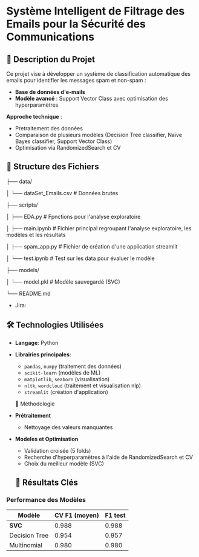 # Système Intelligent de Filtrage des Emails pour la Sécurité des Communications

## 📌 Description du Projet
Ce projet vise à développer un système de classification automatique des emails pour identifier les messages spam et non-spam :
- **Base de données d'e-mails**
- **Modèle avancé** : Support Vector Class avec optimisation des hyperparamètres

**Approche technique** :
- Pretraitement des données
- Comparaison de plusieurs modèles (Decision Tree classifier, Naïve Bayes classifier, Support Vector Class)
- Optimisation via RandomizedSearch et CV

## 📂 Structure des Fichiers

├── data/

│ └── dataSet_Emails.csv # Données brutes

├── scripts/

│ ├── EDA.py # Fpnctions pour l'analyse exploratoire

│ ├── main.ipynb # Fichier principal regroupant l'analyse exploratoire, les modèles et les résultats

│ ├── spam_app.py # Fichier de création d'une application streamlit 

│ └── test.ipynb # Test sur les data pour évaluer le modèle

├── models/

│ └── model.pkl # Modèle sauvegardé (SVC)

└── README.md

  - Jira: 
 
 ## 🛠️ Technologies Utilisées
- **Langage**: Python
- **Librairies principales**:
  - `pandas`, `numpy` (traitement des données)
  - `scikit-learn` (modèles de ML)
  - `matplotlib`, `seaborn` (visualisation)
  - `nltk`, `wordcloud` (traitement et visualisation nlp)
  - `streamlit` (création d'application)


  📝 Méthodologie
- **Prétraitement** 
  - Nettoyage des valeurs manquantes


- **Modeles et Optimisation**
  - Validation croisée (5 folds)
  - Recherche d'hyperparamètres à l'aide de RandomizedSearch et CV
  - Choix du meilleur modèle (SVC)


  ## 🚀 Résultats Clés
### Performance des Modèles
| Modèle                 | CV F1 (moyen) | F1 test|
|----------------------  |-------        |------- |
| **SVC**                | 0.988         | 0.988  |
| Decision Tree          | 0.954         | 0.957  |
| Multinomial            | 0.980         | 0.980  |